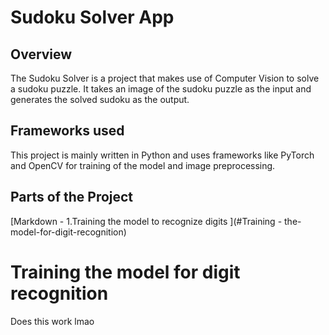 # Sudoku Solver App

## Overview
The Sudoku Solver  is a project that makes use of Computer Vision to solve a sudoku puzzle. It takes an image of the sudoku puzzle as the input and generates the solved sudoku as the output.

## Frameworks used
This project is mainly written in Python and uses frameworks like PyTorch and OpenCV for training of the model and image preprocessing.

## Parts of the Project
[Markdown - 1.Training the model to recognize digits ](#Training - the-model-for-digit-recognition)


# Training the model for digit recognition
Does this work lmao


